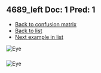 ## 4689_left Doc: 1 Pred: 1
- [Back to confusion matrix](https://github.com/juliandewit/kaggle_retinopathy/blob/master/matrix.md)
- [Back to list](https://github.com/juliandewit/kaggle_retinopathy/blob/master/lists/11/list.md)
- [Next example in list](https://github.com/juliandewit/kaggle_retinopathy/blob/master/lists/11/47/4769_left.md)

![Eye](https://retinopaty.blob.core.windows.net/size1024/4689_left_1.jpeg)

### 

![Eye]()
